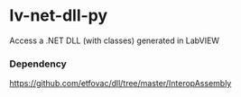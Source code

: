 # lv-net-dll-py
 Access a .NET DLL (with classes) generated in LabVIEW 

### Dependency
https://github.com/etfovac/dll/tree/master/InteropAssembly
